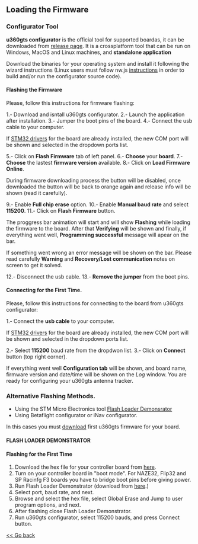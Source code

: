 ## Loading the Firmware

### Configurator Tool

**u360gts configurator** is the official tool for supported boardas, it can be downloaded from [release page](https://github.com/raul-ortega/u360gts-configurator/releases/latest).
It is a crossplatform tool that can be run on Windows, MacOS and Linux machines, and **standalone application** 

Download the binaries for your operating system and install it following the wizard instructions (Linux users must follow nw.js [instructions](https://github.com/nwjs/nw.js#documents) in order to build and/or run the configurator source code).

#### Flashing the Firmware

Please, follow this instructions for firmware flashing:

1.- Download and isntall u360gts configurator.
2.- Launch the application after installation.
3.- Jumper the boot pins of the board.
4.- Connect the usb cable to your computer.

   If [STM32 drivers](https://zadig.akeo.ie/) for the board are already installed, the new COM port will be shown and selected in the dropdown ports list.
   
5.- Click on **Flash Firmware** tab of left panel.
6.- **Choose** your **board**.
7.- **Choose** the lastest **firmware version** available.
8.- Click on **Load Firmware Online**.

   During firmware downloading process the button will be disabled, once downloaded the button will be back to orange again and release info will be shown (read it carefully).
	
9.- Enable **Full chip erase** option.
10.- Enable **Manual baud rate** and select **115200**.
11.- Click on **Flash Firmware** button.

   The proggress bar animation will start and will show **Flashing** while loading the firmware to the board. After that **Verifying** will be shown and finally, if everything went well, **Programming successful** message will apear on the bar.
   
   If something went wrong an error message will be shown on the bar. Please read carefully **Warning** and **Recovery/Lost communication** notes on screen to get it solved.
   
12.- Disconnect the usb cable.
13.- **Remove the jumper** from the boot pins.

#### Connecting for the First Time.

Please, follow this instructions for connecting to the board from u360gts configurator:

1.- Connect the **usb cable** to your computer.

   If [STM32 drivers](https://zadig.akeo.ie/) for the board are already installed, the new COM port will be shown and selected in the dropdown ports list.
   
2.- Select **115200** baud rate from the dropdwon list.
3.- Click on **Connect** button (top right corner).

   If everything went well **Configuration tab** will be shown, and board name, firmware version and date/time will be shown on the *Log* window. You are ready for configuring your u360gts antenna tracker.

### Alternative Flashing Methods.

- Using the STM Micro Electronics tool [Flash Loader Demonsrator](https://www.st.com/en/development-tools/flasher-stm32.html)
- Using Betaflight configurator or iNav configurator.

In this cases you must [download](https://github.com/raul-ortega/u360gts/releases/latest) first u360gts firmware for your board.

#### FLASH LOADER DEMONSTRATOR 

#### Flashing for the First Time

1. Download the hex file for your controller board from [here](https://github.com/raul-ortega/u360gts/releases/latest).
2. Turn on your controller board in "boot mode". For NAZE32, Flip32 and SP Racinfg F3 boards you have to bridge boot pins before giving power.
3. Run Flash Loader Demonstrator (download from [here](https://www.st.com/en/development-tools/flasher-stm32.html).)
4. Select port, baud rate, and next.
5. Browse and select the hex file, select Global Erase and Jump to user program options, and next.
6. After flashing close Flash Loader Demonstrator.
7. Run u360gts configurator, select 115200 bauds, and press Connect button.

[<< Go back](README.md)
